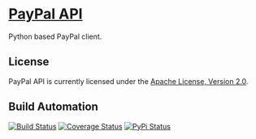 # [PayPal API](http://paypal_api.hive.pt)

Python based PayPal client.

## License

PayPal API is currently licensed under the [Apache License, Version 2.0](http://www.apache.org/licenses/).

## Build Automation

[![Build Status](https://travis-ci.org/hivesolutions/paypal_api.svg?branch=master)](https://travis-ci.org/hivesolutions/paypal_api)
[![Coverage Status](https://coveralls.io/repos/hivesolutions/paypal_api/badge.svg?branch=master)](https://coveralls.io/r/hivesolutions/paypal_api?branch=master)
[![PyPi Status](https://img.shields.io/pypi/v/paypal_api.svg)](https://pypi.python.org/pypi/paypal_api)
